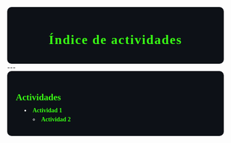 <div style="background-color:#0d1117; color:white; padding:20px; border-radius:10px;">

<h1 align="center"> <span style="color:#39FF14; font-weight: 900; font-family:Consolas; font-size:30px; letter-spacing: 2px;">Índice de actividades</span></h1>
</div>
---

<div style="background-color:#0d1117; color:white; padding:20px; border-radius:10px; font-family:Consolas;">

  <h2 style="color:#39FF14; font-weight:900; margin-bottom:10px;">Actividades</h2>

  <ul style="list-style-position: inside; padding-left: 20px; margin: 0;">
    <li style="margin-bottom:10px;">
      <a href="https://adrian-623.github.io/PortafolioA/Ing_Mecatronica/Introducci%C3%B3n_a_la_mecatr%C3%B3nica/Actividades/Actividad_1/"
         style="color:#39FF14; text-decoration:none; font-weight:900; font-family:Consolas;">
        Actividad 1
      </a>
      <ul style="list-style-position: inside; padding-left: 20px; margin-top:5px;">
        <li tyle="margin-bottom:10px;">
      <a href="https://adrian-623.github.io/PortafolioA/Ing_Mecatronica/Introducci%C3%B3n_a_la_mecatr%C3%B3nica/Actividades/Actividad_2/"
         style="color:#39FF14; text-decoration:none; font-weight:900; font-family:Consolas;">
        Actividad 2
      </ul>
    </li>
  </ul>

</div>



        
